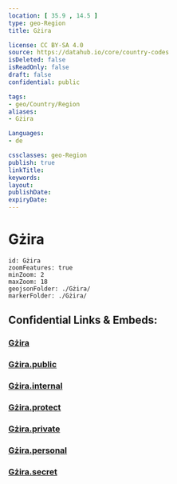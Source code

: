 ```yaml
---
location: [ 35.9 , 14.5 ] 
type: geo-Region
title: Gżira

license: CC BY-SA 4.0
source: https://datahub.io/core/country-codes
isDeleted: false
isReadOnly: false
draft: false
confidential: public

tags:
- geo/Country/Region
aliases:
- Gżira

Languages:
- de

cssclasses: geo-Region
publish: true
linkTitle: 
keywords: 
layout: 
publishDate: 
expiryDate: 
---
```


# Gżira

```leaflet
id: Gżira
zoomFeatures: true 
minZoom: 2 
maxZoom: 18
geojsonFolder: ./Gżira/
markerFolder: ./Gżira/
```


## Confidential Links & Embeds: 

### [Gżira](/_Standards/Earth/Continent/Europe/Europe~South/Malta/Regions~Malta/Ċentrali/counties~Ċentrali/Gżira.md) 

### [Gżira.public](/_public/Earth/Continent/Europe/Europe~South/Malta/Regions~Malta/Ċentrali/counties~Ċentrali/Gżira.public.md) 

### [Gżira.internal](/_internal/Earth/Continent/Europe/Europe~South/Malta/Regions~Malta/Ċentrali/counties~Ċentrali/Gżira.internal.md) 

### [Gżira.protect](/_protect/Earth/Continent/Europe/Europe~South/Malta/Regions~Malta/Ċentrali/counties~Ċentrali/Gżira.protect.md) 

### [Gżira.private](/_private/Earth/Continent/Europe/Europe~South/Malta/Regions~Malta/Ċentrali/counties~Ċentrali/Gżira.private.md) 

### [Gżira.personal](/_personal/Earth/Continent/Europe/Europe~South/Malta/Regions~Malta/Ċentrali/counties~Ċentrali/Gżira.personal.md) 

### [Gżira.secret](/_secret/Earth/Continent/Europe/Europe~South/Malta/Regions~Malta/Ċentrali/counties~Ċentrali/Gżira.secret.md)

